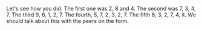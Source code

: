 Let's see how you did. The first one was 2, 8 and 4. The second was 7, 3, 4, 7.
The third 9, 6, 1, 2, 7. The fourth, 5, 7, 2, 3, 2, 7. The fifth 8, 3, 2, 7, 4,
it. We should talk about this with the peers on the form.
